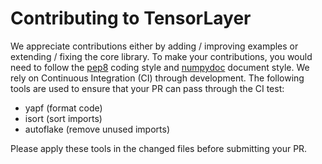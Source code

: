 # Contributing to TensorLayer

We appreciate contributions
either by adding / improving examples or extending / fixing the core library. 
To make your contributions, you would need to follow the [pep8](https://www.python.org/dev/peps/pep-0008/) coding style and [numpydoc](https://github.com/numpy/numpy/blob/master/doc/HOWTO_DOCUMENT.rst.txt) document style.
We rely on Continuous Integration (CI) through development.
The following tools are used to ensure that your PR can pass through the CI test:

* yapf (format code)
* isort (sort imports)
* autoflake (remove unused imports)

Please apply these tools in the changed files before submitting your PR.
